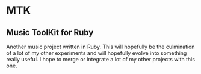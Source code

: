 # MTK
## Music ToolKit for Ruby

Another music project written in Ruby. This will hopefully be the culmination of a lot of my other experiments and will hopefully evolve into something really useful. I hope to merge or integrate a lot of my other projects with this one.